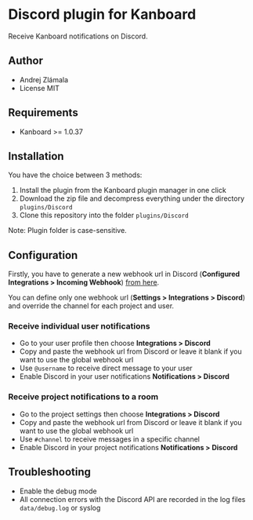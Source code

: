 Discord plugin for Kanboard
=========================

Receive Kanboard notifications on Discord.

Author
------

- Andrej Zlámala
- License MIT

Requirements
------------

- Kanboard >= 1.0.37

Installation
------------

You have the choice between 3 methods:

1. Install the plugin from the Kanboard plugin manager in one click
2. Download the zip file and decompress everything under the directory `plugins/Discord`
3. Clone this repository into the folder `plugins/Discord`

Note: Plugin folder is case-sensitive.

Configuration
-------------

Firstly, you have to generate a new webhook url in Discord (**Configured Integrations > Incoming Webhook**) [from here](https://discord.com/apps/A0F7XDUAZ-incoming-webhooks).

You can define only one webhook url (**Settings > Integrations > Discord**) and override the channel for each project and user.

### Receive individual user notifications

- Go to your user profile then choose **Integrations > Discord**
- Copy and paste the webhook url from Discord or leave it blank if you want to use the global webhook url
- Use `@username` to receive direct message to your user
- Enable Discord in your user notifications **Notifications > Discord**

### Receive project notifications to a room

- Go to the project settings then choose **Integrations > Discord**
- Copy and paste the webhook url from Discord or leave it blank if you want to use the global webhook url
- Use `#channel` to receive messages in a specific channel
- Enable Discord in your project notifications **Notifications > Discord**

## Troubleshooting

- Enable the debug mode
- All connection errors with the Discord API are recorded in the log files `data/debug.log` or syslog
